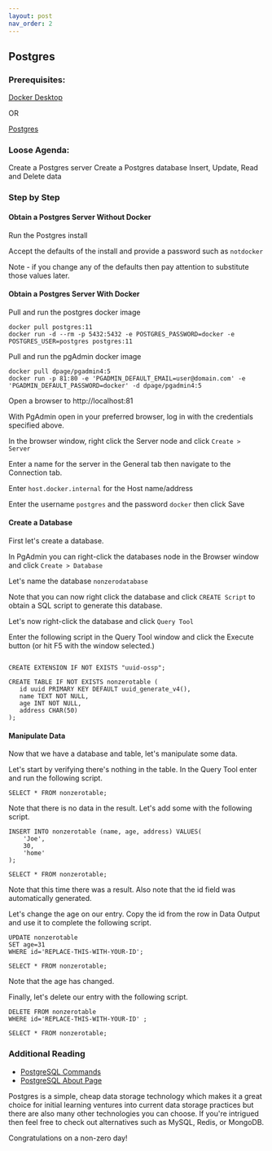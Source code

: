 ```yaml
---
layout: post
nav_order: 2
---
```


## Postgres

### Prerequisites:

[Docker Desktop](https://hub.docker.com/editions/community/docker-ce-desktop-windows)

OR

[Postgres](https://www.postgresql.org/download/)


### Loose Agenda:

Create a Postgres server 
Create a Postgres database
Insert, Update, Read and Delete data


### Step by Step

#### Obtain a Postgres Server Without Docker

Run the Postgres install

Accept the defaults of the install and provide a password such as ```notdocker```

Note - if you change any of the defaults then pay attention to substitute those values later.


#### Obtain a Postgres Server With Docker

Pull and run the postgres docker image

```
docker pull postgres:11
docker run -d --rm -p 5432:5432 -e POSTGRES_PASSWORD=docker -e POSTGRES_USER=postgres postgres:11
```


Pull and run the pgAdmin docker image
```
docker pull dpage/pgadmin4:5
docker run -p 81:80 -e 'PGADMIN_DEFAULT_EMAIL=user@domain.com' -e 'PGADMIN_DEFAULT_PASSWORD=docker' -d dpage/pgadmin4:5
```

Open a browser to http://localhost:81

With PgAdmin open in your preferred browser, log in with the credentials specified above.

In the browser window, right click the Server node and click ```Create > Server```

Enter a name for the server in the General tab then navigate to the Connection tab.

Enter ```host.docker.internal``` for the Host name/address

Enter the username ```postgres``` and the password ```docker``` then click Save


#### Create a Database

First let's create a database.

In PgAdmin you can right-click the databases node in the Browser window and click ```Create > Database```

Let's name the database ```nonzerodatabase```

Note that you can now right click the database and click ```CREATE Script``` to obtain a SQL script to generate this database. 

Let's now right-click the database and click ```Query Tool```

Enter the following script in the Query Tool window and click the Execute button (or hit F5 with the window selected.)

```

CREATE EXTENSION IF NOT EXISTS "uuid-ossp";

CREATE TABLE IF NOT EXISTS nonzerotable (
   id uuid PRIMARY KEY DEFAULT uuid_generate_v4(),
   name TEXT NOT NULL,
   age INT NOT NULL,
   address CHAR(50)
);
```


#### Manipulate Data

Now that we have a database and table, let's manipulate some data.

Let's start by verifying there's nothing in the table. In the Query Tool enter and run the following script.

```
SELECT * FROM nonzerotable;
```

Note that there is no data in the result. Let's add some with the following script.

```
INSERT INTO nonzerotable (name, age, address) VALUES(
	'Joe',
	30,
	'home'
);

SELECT * FROM nonzerotable;
```

Note that this time there was a result. Also note that the id field was automatically generated.

Let's change the age on our entry. Copy the id from the row in Data Output and use it to complete the following script. 

```
UPDATE nonzerotable 
SET age=31
WHERE id='REPLACE-THIS-WITH-YOUR-ID';

SELECT * FROM nonzerotable;
```

Note that the age has changed.

Finally, let's delete our entry with the following script.

```
DELETE FROM nonzerotable
WHERE id='REPLACE-THIS-WITH-YOUR-ID' ;

SELECT * FROM nonzerotable;
```

### Additional Reading

- [PostgreSQL Commands](https://www.postgresql.org/docs/10/sql-commands.html)
- [PostgreSQL About Page](https://www.postgresql.org/about/)

Postgres is a simple, cheap data storage technology which makes it a great choice for initial learning ventures into current data storage practices but there are also many other technologies you can choose. If you're intrigued then feel free to check out alternatives such as MySQL, Redis, or MongoDB.

Congratulations on a non-zero day!
